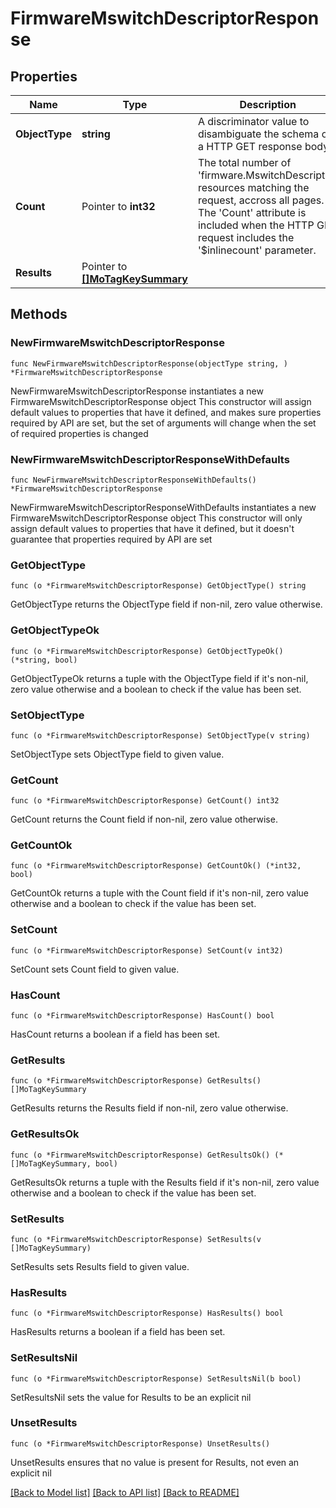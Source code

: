 # FirmwareMswitchDescriptorResponse

## Properties

Name | Type | Description | Notes
------------ | ------------- | ------------- | -------------
**ObjectType** | **string** | A discriminator value to disambiguate the schema of a HTTP GET response body. | 
**Count** | Pointer to **int32** | The total number of &#39;firmware.MswitchDescriptor&#39; resources matching the request, accross all pages. The &#39;Count&#39; attribute is included when the HTTP GET request includes the &#39;$inlinecount&#39; parameter. | [optional] 
**Results** | Pointer to [**[]MoTagKeySummary**](mo.TagKeySummary.md) |  | [optional] 

## Methods

### NewFirmwareMswitchDescriptorResponse

`func NewFirmwareMswitchDescriptorResponse(objectType string, ) *FirmwareMswitchDescriptorResponse`

NewFirmwareMswitchDescriptorResponse instantiates a new FirmwareMswitchDescriptorResponse object
This constructor will assign default values to properties that have it defined,
and makes sure properties required by API are set, but the set of arguments
will change when the set of required properties is changed

### NewFirmwareMswitchDescriptorResponseWithDefaults

`func NewFirmwareMswitchDescriptorResponseWithDefaults() *FirmwareMswitchDescriptorResponse`

NewFirmwareMswitchDescriptorResponseWithDefaults instantiates a new FirmwareMswitchDescriptorResponse object
This constructor will only assign default values to properties that have it defined,
but it doesn't guarantee that properties required by API are set

### GetObjectType

`func (o *FirmwareMswitchDescriptorResponse) GetObjectType() string`

GetObjectType returns the ObjectType field if non-nil, zero value otherwise.

### GetObjectTypeOk

`func (o *FirmwareMswitchDescriptorResponse) GetObjectTypeOk() (*string, bool)`

GetObjectTypeOk returns a tuple with the ObjectType field if it's non-nil, zero value otherwise
and a boolean to check if the value has been set.

### SetObjectType

`func (o *FirmwareMswitchDescriptorResponse) SetObjectType(v string)`

SetObjectType sets ObjectType field to given value.


### GetCount

`func (o *FirmwareMswitchDescriptorResponse) GetCount() int32`

GetCount returns the Count field if non-nil, zero value otherwise.

### GetCountOk

`func (o *FirmwareMswitchDescriptorResponse) GetCountOk() (*int32, bool)`

GetCountOk returns a tuple with the Count field if it's non-nil, zero value otherwise
and a boolean to check if the value has been set.

### SetCount

`func (o *FirmwareMswitchDescriptorResponse) SetCount(v int32)`

SetCount sets Count field to given value.

### HasCount

`func (o *FirmwareMswitchDescriptorResponse) HasCount() bool`

HasCount returns a boolean if a field has been set.

### GetResults

`func (o *FirmwareMswitchDescriptorResponse) GetResults() []MoTagKeySummary`

GetResults returns the Results field if non-nil, zero value otherwise.

### GetResultsOk

`func (o *FirmwareMswitchDescriptorResponse) GetResultsOk() (*[]MoTagKeySummary, bool)`

GetResultsOk returns a tuple with the Results field if it's non-nil, zero value otherwise
and a boolean to check if the value has been set.

### SetResults

`func (o *FirmwareMswitchDescriptorResponse) SetResults(v []MoTagKeySummary)`

SetResults sets Results field to given value.

### HasResults

`func (o *FirmwareMswitchDescriptorResponse) HasResults() bool`

HasResults returns a boolean if a field has been set.

### SetResultsNil

`func (o *FirmwareMswitchDescriptorResponse) SetResultsNil(b bool)`

 SetResultsNil sets the value for Results to be an explicit nil

### UnsetResults
`func (o *FirmwareMswitchDescriptorResponse) UnsetResults()`

UnsetResults ensures that no value is present for Results, not even an explicit nil

[[Back to Model list]](../README.md#documentation-for-models) [[Back to API list]](../README.md#documentation-for-api-endpoints) [[Back to README]](../README.md)


